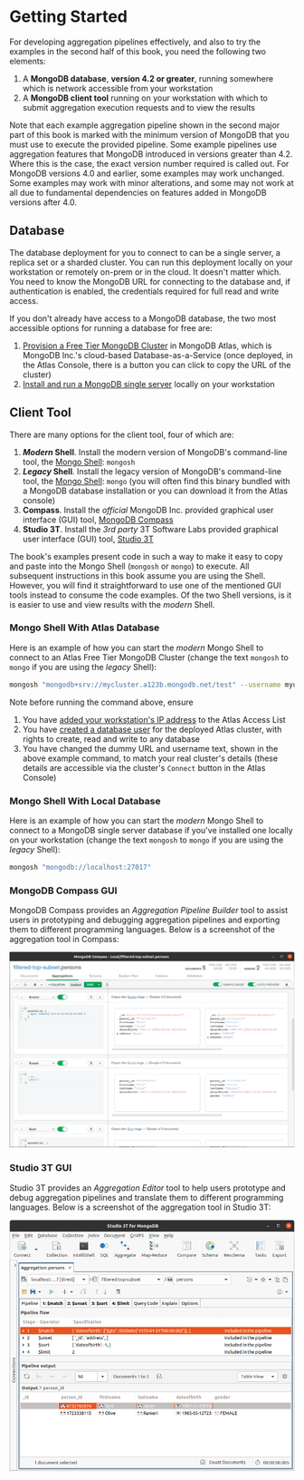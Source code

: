 # Getting Started

For developing aggregation pipelines effectively, and also to try the examples in the second half of this book, you need the following two elements:

 1. A __MongoDB database__, __version 4.2 or greater__, running somewhere which is network accessible from your workstation
 2. A __MongoDB client tool__ running on your workstation with which to submit aggregation execution requests and to view the results

Note that each example aggregation pipeline shown in the second major part of this book is marked with the minimum version of MongoDB that you must use to execute the provided pipeline. Some example pipelines use aggregation features that MongoDB introduced in versions greater than 4.2. Where this is the case, the exact version number required is called out. For MongoDB versions 4.0 and earlier, some examples may work unchanged. Some examples may work with minor alterations, and some may not work at all due to fundamental dependencies on features added in MongoDB versions after 4.0.


## Database

The database deployment for you to connect to can be a single server, a replica set or a sharded cluster. You can run this deployment locally on your workstation or remotely on-prem or in the cloud. It doesn't matter which. You need to know the MongoDB URL for connecting to the database and, if authentication is enabled, the credentials required for full read and write access.

If you don't already have access to a MongoDB database, the two most accessible options for running a database for free are:

 1. [Provision a Free Tier MongoDB Cluster](https://docs.atlas.mongodb.com/tutorial/deploy-free-tier-cluster/) in MongoDB Atlas, which is MongoDB Inc.'s cloud-based Database-as-a-Service (once deployed, in the Atlas Console, there is a button you can click to copy the URL of the cluster)
 2. [Install and run a MongoDB single server](https://docs.mongodb.com/guides/server/install/) locally on your workstation


## Client Tool

There are many options for the client tool, four of which are:

 1. __*Modern* Shell__. Install the modern version of MongoDB's command-line tool, the [Mongo Shell](https://www.mongodb.com/try/download/shell): `mongosh`
 2. __*Legacy* Shell__. Install the legacy version of MongoDB's command-line tool, the [Mongo Shell](https://docs.mongodb.com/manual/mongo/): `mongo` (you will often find this binary bundled with a MongoDB database installation or you can download it from the Atlas console)
 3. __Compass__. Install the _official_ MongoDB Inc. provided graphical user interface (GUI) tool, [MongoDB Compass](https://www.mongodb.com/products/compass)
 4. __Studio 3T__. Install the _3rd party_ 3T Software Labs provided graphical user interface (GUI) tool, [Studio 3T](https://studio3t.com/download/)
 
The book's examples present code in such a way to make it easy to copy and paste into the Mongo Shell (`mongosh` or `mongo`) to execute. All subsequent instructions in this book assume you are using the Shell. However, you will find it straightforward to use one of the mentioned GUI tools instead to consume the code examples. Of the two Shell versions, is it is easier to use and view results with the _modern_ Shell.


### Mongo Shell With Atlas Database

Here is an example of how you can start the _modern_ Mongo Shell to connect to an Atlas Free Tier MongoDB Cluster (change the text `mongosh` to `mongo` if you are using the _legacy_ Shell):

```bash
mongosh "mongodb+srv://mycluster.a123b.mongodb.net/test" --username myuser
```

Note before running the command above, ensure
 1. You have [added your workstation's IP address](https://docs.atlas.mongodb.com/security/add-ip-address-to-list/) to the Atlas Access List
 2. You have [created a database user](https://docs.atlas.mongodb.com/tutorial/create-mongodb-user-for-cluster/) for the deployed Atlas cluster, with rights to create, read and write to any database
 3. You have changed the dummy URL and username text, shown in the above example command, to match your real cluster's details (these details are accessible via the cluster's `Connect` button in the Atlas Console)


### Mongo Shell With Local Database

Here is an example of how you can start the _modern_ Mongo Shell to connect to a MongoDB single server database if you've installed one locally on your workstation (change the text `mongosh` to `mongo` if you are using the _legacy_ Shell):

```bash
mongosh "mongodb://localhost:27017"
```

### MongoDB Compass GUI

MongoDB Compass provides an _Aggregation Pipeline Builder_ tool to assist users in prototyping and debugging aggregation pipelines and exporting them to different programming languages. Below is a screenshot of the aggregation tool in Compass:

![DB Engine Aggregations Optimisations](./pics/compass.png)


### Studio 3T GUI

Studio 3T provides an _Aggregation Editor_ tool to help users prototype and debug aggregation pipelines and translate them to different programming languages. Below is a screenshot of the aggregation tool in Studio 3T:

![DB Engine Aggregations Optimisations](./pics/studio3t.png)


